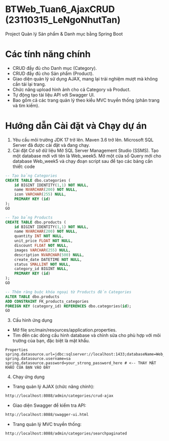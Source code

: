 # BTWeb_Tuan6_AjaxCRUD (23110315_LeNgoNhutTan)
Project Quản lý Sản phẩm & Danh mục bằng Spring Boot
# Các tính năng chính
   * CRUD đầy đủ cho Danh mục (Category).
   * CRUD đầy đủ cho Sản phẩm (Product).
   * Giao diện quản lý sử dụng AJAX, mang lại trải nghiệm mượt mà không cần tải lại trang.
   * Chức năng upload hình ảnh cho cả Category và Product.
   * Tự động tạo tài liệu API với Swagger UI.
   * Bao gồm cả các trang quản lý theo kiểu MVC truyền thống (phân trang và tìm kiếm).
# Hướng dẫn Cài đặt và Chạy dự án
1. Yêu cầu môi trường
JDK 17 trở lên.
Maven 3.6 trở lên.
Microsoft SQL Server đã được cài đặt và đang chạy.
2. Cài đặt Cơ sở dữ liệu
Mở SQL Server Management Studio (SSMS).
Tạo một database mới với tên là Web_week5.
Mở một cửa sổ Query mới cho database Web_week5 và chạy đoạn script sau để tạo các bảng cần thiết:
code
```SQL
-- Tạo bảng Categories
CREATE TABLE dbo.categories (
    id BIGINT IDENTITY(1,1) NOT NULL,
    name NVARCHAR(200) NOT NULL,
    icon VARCHAR(255) NULL,
    PRIMARY KEY (id)
);
GO

-- Tạo bảng Products
CREATE TABLE dbo.products (
    id BIGINT IDENTITY(1,1) NOT NULL,
    name NVARCHAR(200) NOT NULL,
    quantity INT NOT NULL,
    unit_price FLOAT NOT NULL,
    discount FLOAT NOT NULL,
    images VARCHAR(255) NULL,
    description NVARCHAR(500) NULL,
    create_date DATETIME NOT NULL,
    status SMALLINT NOT NULL,
    category_id BIGINT NULL,
    PRIMARY KEY (id)
);
GO

-- Thêm ràng buộc khóa ngoại từ Products đến Categories
ALTER TABLE dbo.products
ADD CONSTRAINT FK_products_categories
FOREIGN KEY (category_id) REFERENCES dbo.categories(id);
GO
```
3. Cấu hình ứng dụng
* Mở file src/main/resources/application.properties.
* Tìm đến các dòng cấu hình database và chỉnh sửa cho phù hợp với môi trường của bạn, đặc biệt là mật khẩu.
```code
Properties
spring.datasource.url=jdbc:sqlserver://localhost:1433;databaseName=Web_week5;encrypt=true;trustServerCertificate=true;
spring.datasource.username=sa
spring.datasource.password=your_strong_password_here # <-- THAY MẬT KHẨU CỦA BẠN VÀO ĐÂY
```
4. Chạy ứng dụng
* Trang quản lý AJAX (chức năng chính):
```BASH
http://localhost:8088/admin/categories/crud-ajax
```
* Giao diện Swagger để kiểm tra API:
```BASH
http://localhost:8088/swagger-ui.html
```
* Trang quản lý MVC truyền thống:
```BASH
http://localhost:8088/admin/categories/searchpaginated
```
